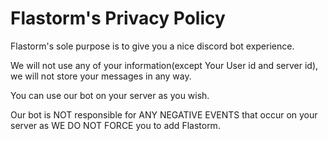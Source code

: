 # Flastorm's Privacy Policy

Flastorm's sole purpose is to give you a nice discord bot experience.



We will not use any of your information(except Your User id and server id), we will not store your messages in any way.

You can use our bot on your server as you wish.

Our bot is NOT responsible for ANY NEGATIVE EVENTS that occur on your server as WE DO NOT FORCE you to add Flastorm.
